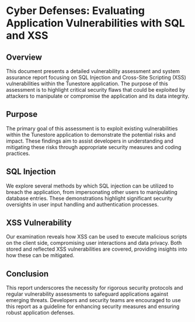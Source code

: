 # Cyber Defenses: Evaluating Application Vulnerabilities with SQL and XSS

## Overview

This document presents a detailed vulnerability assessment and system assurance report focusing on SQL Injection and Cross-Site Scripting (XSS) vulnerabilities within the Tunestore application. The purpose of this assessment is to highlight critical security flaws that could be exploited by attackers to manipulate or compromise the application and its data integrity.

## Purpose

The primary goal of this assessment is to exploit existing vulnerabilities within the Tunestore application to demonstrate the potential risks and impact. These findings aim to assist developers in understanding and mitigating these risks through appropriate security measures and coding practices.

## SQL Injection

We explore several methods by which SQL injection can be utilized to breach the application, from impersonating other users to manipulating database entries. These demonstrations highlight significant security oversights in user input handling and authentication processes.

## XSS Vulnerability

Our examination reveals how XSS can be used to execute malicious scripts on the client side, compromising user interactions and data privacy. Both stored and reflected XSS vulnerabilities are covered, providing insights into how these can be mitigated.

## Conclusion

This report underscores the necessity for rigorous security protocols and regular vulnerability assessments to safeguard applications against emerging threats. Developers and security teams are encouraged to use this report as a guideline for enhancing security measures and ensuring robust application defenses.
